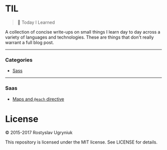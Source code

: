 # TIL
> 📝 Today I Learned

A collection of concise write-ups on small things I learn day to day across a variety of languages and technologies. These are things that don't really warrant a full blog post.

---
### Categories
* [Sass](#sass)

---
### Saas
- [Maps and `@each` directive](/sass/maps.md)


# License

© 2015-2017 Rostyslav Ugryniuk

This repository is licensed under the MIT license. See LICENSE for details.